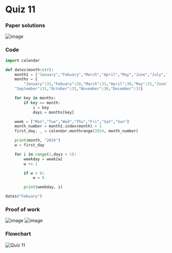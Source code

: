 # Quiz 11 
### Paper solutions 
![image](https://github.com/user-attachments/assets/a41bba63-1361-442e-8f89-5347d0ba527f)

### Code
```.py
import calendar

def dates(month:str):
    month1 = ["January","Febuary","March","April","May","June","July","August","September","October","November","December"]
    months = {
        "January":31,"Febuary":28,"March":31,"April":30,"May":31,"June":31,"July":30,"August":31,
    "September":31,"October":31,"November":30,"December":31}

    for key in months:
        if key == month:
            i = key
            days = months[key]

    week = ["Mon","Tue","Wed","Thu","Fri","Sat","Sun"]
    month_number = month1.index(month) + 1
    first_day, _ = calendar.monthrange(2024, month_number)

    print(month, "2024")
    w = first_day

    for i in range(1,days + 1):
        weekday = week[w]
        w += 1

        if w > 6:
            w = 0

        print(weekday, i)

dates("Febuary")
```

### Proof of work
![image](https://github.com/user-attachments/assets/00f61ac3-f27d-4d96-87f2-8aef6452026b)
![image](https://github.com/user-attachments/assets/be4ec864-173d-4fe3-8542-4cddb9ec5f05)


### Flowchart
![Quiz 11](https://github.com/user-attachments/assets/6503fc17-4764-4a3b-881e-8187650e5b09)
